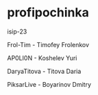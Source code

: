 # profipochinka
isip-23

Frol-Tim - Timofey Frolenkov

AP0LI0N - Koshelev Yuri


DaryaTitova - Titova Daria



PiksarLive - Boyarinov Dmitry
